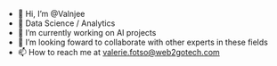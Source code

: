 - 👋 Hi, I’m @Valnjee
- 👀 Data Science / Analytics
- 🌱 I’m currently working on AI projects
- 💞️ I’m looking foward to collaborate with other experts in these fields
- 📫 How to reach me at valerie.fotso@web2gotech.com

<!---
Valnjee/Valnjee is a ✨ Data Scientist / Analytics expert ✨ repositories because its `README.md` (this file) appears on your GitHub profile.
You can click the Preview link to take a look at your changes.
--->
